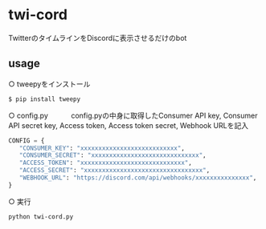 # twi-cord  

TwitterのタイムラインをDiscordに表示させるだけのbot

## usage

○ tweepyをインストール  
 
```sh
$ pip install tweepy
```
  
 
○ config.py　　 
　config.pyの中身に取得したConsumer API key, Consumer API secret key, Access token, Access token secret, Webhook URLを記入　　
 
```python config.py
CONFIG = {
   "CONSUMER_KEY": "xxxxxxxxxxxxxxxxxxxxxxxxxxx",
   "CONSUMER_SECRET": "xxxxxxxxxxxxxxxxxxxxxxxxxxxxxx",
   "ACCESS_TOKEN": "xxxxxxxxxxxxxxxxxxxxxxxxxxxxx",
   "ACCESS_SECRET": "xxxxxxxxxxxxxxxxxxxxxxxxxxxxxxxxx",
   "WEBHOOK_URL": "https://discord.com/api/webhooks/xxxxxxxxxxxxxxx",
}
```  
 
○ 実行  
 
``` sh
python twi-cord.py
```  
